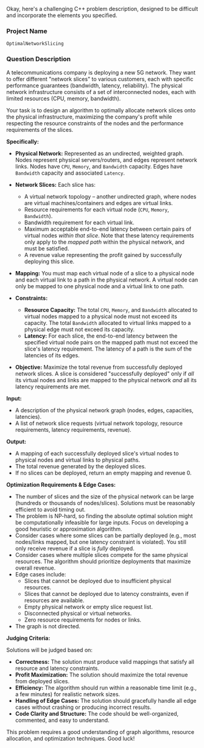 Okay, here's a challenging C++ problem description, designed to be difficult and incorporate the elements you specified.

### Project Name

```
OptimalNetworkSlicing
```

### Question Description

A telecommunications company is deploying a new 5G network. They want to offer different "network slices" to various customers, each with specific performance guarantees (bandwidth, latency, reliability).  The physical network infrastructure consists of a set of interconnected nodes, each with limited resources (CPU, memory, bandwidth).

Your task is to design an algorithm to optimally allocate network slices onto the physical infrastructure, maximizing the company's profit while respecting the resource constraints of the nodes and the performance requirements of the slices.

**Specifically:**

*   **Physical Network:** Represented as an undirected, weighted graph. Nodes represent physical servers/routers, and edges represent network links. Nodes have `CPU`, `Memory`, and `Bandwidth` capacity. Edges have `Bandwidth` capacity and associated `Latency`.

*   **Network Slices:** Each slice has:
    *   A virtual network topology – another undirected graph, where nodes are virtual machines/containers and edges are virtual links.
    *   Resource requirements for each virtual node (`CPU`, `Memory`, `Bandwidth`).
    *   Bandwidth requirement for each virtual link.
    *   Maximum acceptable end-to-end latency between certain pairs of virtual nodes *within that slice*. Note that these latency requirements only apply to the *mapped path* within the physical network, and must be satisfied.
    *   A revenue value representing the profit gained by successfully deploying this slice.

*   **Mapping:** You must map each virtual node of a slice to a physical node and each virtual link to a path in the physical network. A virtual node can only be mapped to one physical node and a virtual link to one path.

*   **Constraints:**
    *   **Resource Capacity:**  The total `CPU`, `Memory`, and `Bandwidth` allocated to virtual nodes mapped to a physical node must not exceed its capacity. The total `Bandwidth` allocated to virtual links mapped to a physical edge must not exceed its capacity.
    *   **Latency:**  For each slice, the end-to-end latency between the specified virtual node pairs on the mapped path must not exceed the slice's latency requirement. The latency of a path is the sum of the latencies of its edges.

*   **Objective:** Maximize the total revenue from successfully deployed network slices.  A slice is considered "successfully deployed" only if *all* its virtual nodes and links are mapped to the physical network *and* all its latency requirements are met.

**Input:**

*   A description of the physical network graph (nodes, edges, capacities, latencies).
*   A list of network slice requests (virtual network topology, resource requirements, latency requirements, revenue).

**Output:**

*   A mapping of each successfully deployed slice's virtual nodes to physical nodes and virtual links to physical paths.
*   The total revenue generated by the deployed slices.
*   If no slices can be deployed, return an empty mapping and revenue 0.

**Optimization Requirements & Edge Cases:**

*   The number of slices and the size of the physical network can be large (hundreds or thousands of nodes/slices).  Solutions must be reasonably efficient to avoid timing out.
*   The problem is NP-hard, so finding the absolute optimal solution might be computationally infeasible for large inputs.  Focus on developing a good heuristic or approximation algorithm.
*   Consider cases where some slices can be partially deployed (e.g., most nodes/links mapped, but one latency constraint is violated). You still only receive revenue if a slice is *fully* deployed.
*   Consider cases where multiple slices compete for the same physical resources. The algorithm should prioritize deployments that maximize overall revenue.
*   Edge cases include:
    *   Slices that cannot be deployed due to insufficient physical resources.
    *   Slices that cannot be deployed due to latency constraints, even if resources are available.
    *   Empty physical network or empty slice request list.
    *   Disconnected physical or virtual networks.
    *   Zero resource requirements for nodes or links.
* The graph is not directed.

**Judging Criteria:**

Solutions will be judged based on:

*   **Correctness:**  The solution must produce valid mappings that satisfy all resource and latency constraints.
*   **Profit Maximization:**  The solution should maximize the total revenue from deployed slices.
*   **Efficiency:**  The algorithm should run within a reasonable time limit (e.g., a few minutes) for realistic network sizes.
*   **Handling of Edge Cases:** The solution should gracefully handle all edge cases without crashing or producing incorrect results.
*   **Code Clarity and Structure:** The code should be well-organized, commented, and easy to understand.

This problem requires a good understanding of graph algorithms, resource allocation, and optimization techniques. Good luck!

